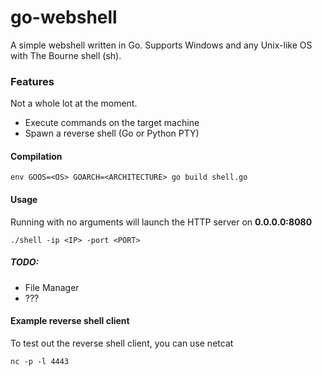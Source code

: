 # go-webshell
A simple webshell written in Go. Supports Windows and any Unix-like OS with The Bourne shell (sh).

### Features
Not a whole lot at the moment. 
* Execute commands on the target machine
* Spawn a reverse shell (Go or Python PTY)

#### Compilation
```
env GOOS=<OS> GOARCH=<ARCHITECTURE> go build shell.go
```

#### Usage
Running with no arguments will launch the HTTP server on **0.0.0.0:8080**
```
./shell -ip <IP> -port <PORT>
```

##### TODO:
* File Manager
* ???

#### Example reverse shell client
To test out the reverse shell client, you can use netcat
```
nc -p -l 4443
```
